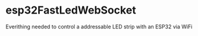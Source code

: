 # esp32FastLedWebSocket
Everithing needed to control a addressable LED strip with an ESP32 via WiFi
